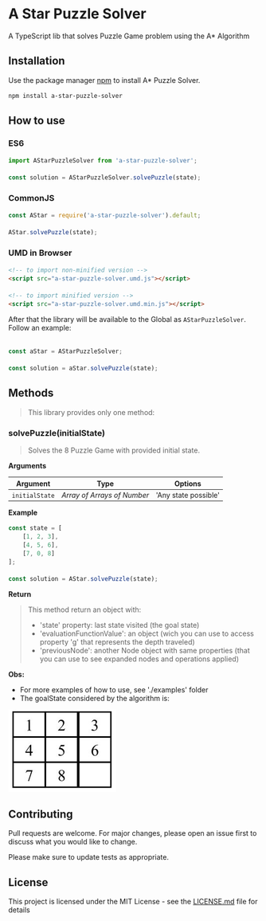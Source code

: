 # A Star Puzzle Solver

A TypeScript lib that solves Puzzle Game problem using the A* Algorithm

## Installation

Use the package manager [npm](https://www.npmjs.com/) to install A* Puzzle Solver.

```bash
npm install a-star-puzzle-solver
```

## How to use

### ES6

```js
import AStarPuzzleSolver from 'a-star-puzzle-solver';

const solution = AStarPuzzleSolver.solvePuzzle(state);
```

### CommonJS

```js
const AStar = require('a-star-puzzle-solver').default;

AStar.solvePuzzle(state);
```

### UMD in Browser

```html
<!-- to import non-minified version -->
<script src="a-star-puzzle-solver.umd.js"></script>

<!-- to import minified version -->
<script src="a-star-puzzle-solver.umd.min.js"></script>
```

After that the library will be available to the Global as `AStarPuzzleSolver`. Follow an example:

```js

const aStar = AStarPuzzleSolver;

const solution = aStar.solvePuzzle(state);
```

## Methods
> This library provides only one method:

### solvePuzzle(initialState)
> Solves the 8 Puzzle Game with provided initial state.

**Arguments**

| Argument | Type    | Options           |
|----------|---------|-------------------|
|`initialState`|*Array of Arrays of Number* | 'Any state possible'|

**Example**

```js
const state = [
    [1, 2, 3],
    [4, 5, 6],
    [7, 0, 8]
];

const solution = AStar.solvePuzzle(state);
```

**Return**
> This method return an object with: 
> - 'state' property: last state visited (the goal state)
> - 'evaluationFunctionValue': an object (wich you can use to access property 'g' that represents the depth traveled)
> - 'previousNode': another Node object with same properties (that you can use to see expanded nodes and operations applied)

**Obs:**
- For more examples of how to use, see './examples' folder
- The goalState considered by the algorithm is:

![](./images/goal-state.jpg)


## Contributing
Pull requests are welcome. For major changes, please open an issue first to discuss what you would like to change.

Please make sure to update tests as appropriate.

## License

This project is licensed under the MIT License - see the [LICENSE.md](LICENSE.md) file for details